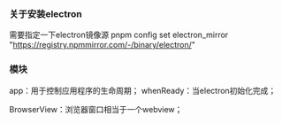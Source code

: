 <!--
 * @Author: yeyu98
 * @Date: 2024-09-26 14:16:03
 * @LastEditors: yeyu98
 * @LastEditTime: 2024-09-26 14:16:19
 * @FilePath: \electron-app\README.md
 * @Description: 
-->
### 关于安装electron
需要指定一下electron镜像源 pnpm config set electron_mirror "https://registry.npmmirror.com/-/binary/electron/"


### 模块
app：用于控制应用程序的生命周期；
whenReady：当electron初始化完成；


BrowserView：浏览器窗口相当于一个webview；